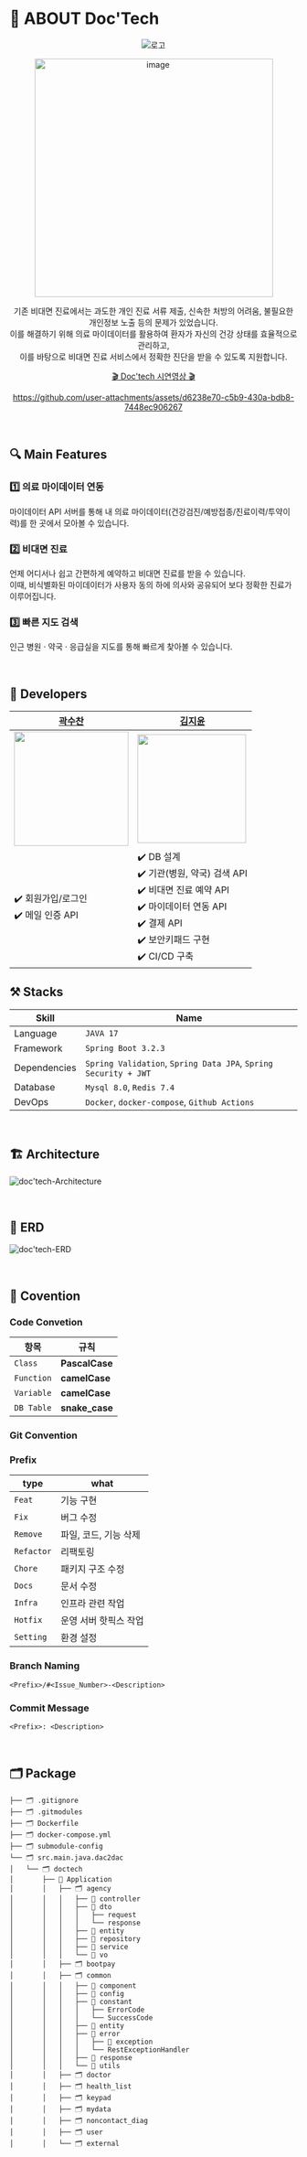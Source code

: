# 👋 ABOUT Doc'Tech

<div align="center">  
  
  ![로고](https://github.com/user-attachments/assets/d4a9290a-5879-4797-8f0b-a6db2c98819c)
  
<img width="417" alt="image" src="https://github.com/user-attachments/assets/85b3d706-b2bd-446b-badc-9c99ca76f584">

기존 비대면 진료에서는 과도한 개인 진료 서류 제출, 신속한 처방의 어려움, 불필요한 개인정보 노출 등의 문제가 있었습니다. <br>
이를 해결하기 위해 의료 마이데이터를 활용하여 환자가 자신의 건강 상태를 효율적으로 관리하고, <br>이를 바탕으로 비대면 진료 서비스에서 정확한 진단을 받을 수 있도록 지원합니다.

  [🎬 Doc'tech 시연영상 🎬]()
  


https://github.com/user-attachments/assets/d6238e70-c5b9-430a-bdb8-7448ec906267





</div>
<br>

## 🔍 Main Features
### 1️⃣ 의료 마이데이터 연동
마이데이터 API 서버를 통해 내 의료 마이데이터(건강검진/예방접종/진료이력/투약이력)를 한 곳에서 모아볼 수 있습니다.

### 2️⃣ 비대면 진료
언제 어디서나 쉽고 간편하게 예약하고 비대면 진료를 받을 수 있습니다.<br>
이때, 비식별화된 마이데이터가 사용자 동의 하에 의사와 공유되어 보다 정확한 진료가 이루어집니다.

### 3️⃣ 빠른 지도 검색
인근 병원 · 약국 · 응급실을 지도를 통해 빠르게 찾아볼 수 있습니다.

<br>

## 👥 Developers
<div align="center">
  
| [곽수찬](https://github.com/soooochan) | [김지윤](https://github.com/jyjyjy25) |
|--------|------- |
| <img height="200px" src= "https://github.com/user-attachments/assets/beac5c0a-c58c-4374-9a2c-35e29f3f5552"> | <img width="190px" src="https://github.com/user-attachments/assets/5bd214d5-ae98-4111-a9ac-4c8c4deb929b">  | 
| ✔️ 회원가입/로그인 <br> ✔️ 메일 인증 API <br> | ✔️ DB 설계 <br> ✔️ 기관(병원, 약국) 검색 API <br> ✔️ 비대면 진료 예약 API <br> ✔️ 마이데이터 연동 API <br> ✔️ 결제  API <br> ✔️ 보안키패드 구현 <br> ✔️ CI/CD 구축 <br>|
</div>

## ⚒️ Stacks

| Skill | Name |
|--------|------- |
| Language | `JAVA 17` |
| Framework | `Spring Boot 3.2.3` |
| Dependencies | `Spring Validation`, `Spring Data JPA`, `Spring Security + JWT` |
| Database | `Mysql 8.0`, `Redis 7.4`|
| DevOps | `Docker`, `docker-compose`, `Github Actions` |

<br>

## 🏗️ Architecture
![doc'tech-Architecture](https://github.com/user-attachments/assets/ca3e1e3a-bd3b-4f97-8b42-12c808d63535)

<br>

## 📍 ERD
![doc'tech-ERD](https://github.com/user-attachments/assets/d44bd482-4fb8-4ca8-b95d-13f8f2985ee2)

<br>

## 📜 Covention
### Code Convetion
| 항목                | 규칙                                                                                  |
|---------------------|---------------------------------------------------------------------------------------|
| `Class`         | **PascalCase**          |
| `Function`              | **camelCase**                                                                         |
| `Variable`                | **camelCase**                                                                         |
| `DB Table`           | **snake_case**                                                                        |

### Git Convention
### Prefix

| type         | what                  |
|--------------|-----------------------|
| `Feat`       | 기능 구현               |
| `Fix`        | 버그 수정               |
| `Remove`     | 파일, 코드, 기능 삭제     |
| `Refactor`   | 리팩토링                |
| `Chore`      | 패키지 구조 수정          |
| `Docs`       | 문서 수정               |
| `Infra`      | 인프라 관련 작업          |
| `Hotfix`     | 운영 서버 핫픽스 작업      |
| `Setting`    | 환경 설정               |

### Branch Naming
`<Prefix>/#<Issue_Number>-<Description>`

### Commit Message
`<Prefix>: <Description>`

<br>

## 🗂️ Package
```
├── 🗂️ .gitignore
├── 🗂️ .gitmodules
├── 🗂️ Dockerfile
├── 🗂️ docker-compose.yml
├── 🗂️ submodule-config
└── 🗂️ src.main.java.dac2dac
│   └── 🗂️ doctech
│       ├── 💽 Application
│       │   ├── 🗂️ agency
│       │   │   ├── 📂 controller
│       │   │   ├── 📂 dto
│       │   │   │   ├── request
│       │   │   │   └── response
│       │   │   ├── 📂 entity
│       │   │   ├── 📂 repository
│       │   │   ├── 📂 service
│       │   │   └── 📂 vo
│       │   ├── 🗂️ bootpay
│       │   ├── 🗂️ common
│       │   │   ├── 📂 component
│       │   │   ├── 📂 config
│       │   │   ├── 📂 constant
│       │   │   │   ├── ErrorCode
│       │   │   │   └── SuccessCode
│       │   │   ├── 📂 entity
│       │   │   ├── 📂 error
│       │   │   │   ├── 📂 exception
│       │   │   │   └── RestExceptionHandler
│       │   │   ├── 📂 response
│       │   │   └── 📂 utils
│       │   ├── 🗂️ doctor
│       │   ├── 🗂️ health_list
│       │   ├── 🗂️ keypad
│       │   ├── 🗂️ mydata
│       │   ├── 🗂️ noncontact_diag
│       │   ├── 🗂️ user
│       │   └── 🗂️ external
```
<br><br>
